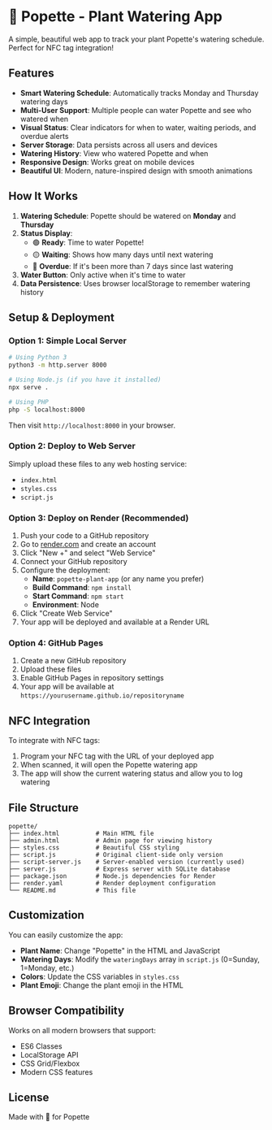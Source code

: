 # 🌱 Popette - Plant Watering App

A simple, beautiful web app to track your plant Popette's watering schedule. Perfect for NFC tag integration!

## Features

- **Smart Watering Schedule**: Automatically tracks Monday and Thursday watering days
- **Multi-User Support**: Multiple people can water Popette and see who watered when
- **Visual Status**: Clear indicators for when to water, waiting periods, and overdue alerts
- **Server Storage**: Data persists across all users and devices
- **Watering History**: View who watered Popette and when
- **Responsive Design**: Works great on mobile devices
- **Beautiful UI**: Modern, nature-inspired design with smooth animations

## How It Works

1. **Watering Schedule**: Popette should be watered on **Monday** and **Thursday**
2. **Status Display**: 
   - 🟢 **Ready**: Time to water Popette!
   - 🟡 **Waiting**: Shows how many days until next watering
   - 🔴 **Overdue**: If it's been more than 7 days since last watering
3. **Water Button**: Only active when it's time to water
4. **Data Persistence**: Uses browser localStorage to remember watering history

## Setup & Deployment

### Option 1: Simple Local Server
```bash
# Using Python 3
python3 -m http.server 8000

# Using Node.js (if you have it installed)
npx serve .

# Using PHP
php -S localhost:8000
```

Then visit `http://localhost:8000` in your browser.

### Option 2: Deploy to Web Server
Simply upload these files to any web hosting service:
- `index.html`
- `styles.css`
- `script.js`

### Option 3: Deploy on Render (Recommended)
1. Push your code to a GitHub repository
2. Go to [render.com](https://render.com) and create an account
3. Click "New +" and select "Web Service"
4. Connect your GitHub repository
5. Configure the deployment:
   - **Name**: `popette-plant-app` (or any name you prefer)
   - **Build Command**: `npm install`
   - **Start Command**: `npm start`
   - **Environment**: Node
6. Click "Create Web Service"
7. Your app will be deployed and available at a Render URL

### Option 4: GitHub Pages
1. Create a new GitHub repository
2. Upload these files
3. Enable GitHub Pages in repository settings
4. Your app will be available at `https://yourusername.github.io/repositoryname`

## NFC Integration

To integrate with NFC tags:
1. Program your NFC tag with the URL of your deployed app
2. When scanned, it will open the Popette watering app
3. The app will show the current watering status and allow you to log watering

## File Structure

```
popette/
├── index.html          # Main HTML file
├── admin.html          # Admin page for viewing history
├── styles.css          # Beautiful CSS styling
├── script.js           # Original client-side only version
├── script-server.js    # Server-enabled version (currently used)
├── server.js           # Express server with SQLite database
├── package.json        # Node.js dependencies for Render
├── render.yaml         # Render deployment configuration
└── README.md           # This file
```

## Customization

You can easily customize the app:
- **Plant Name**: Change "Popette" in the HTML and JavaScript
- **Watering Days**: Modify the `wateringDays` array in `script.js` (0=Sunday, 1=Monday, etc.)
- **Colors**: Update the CSS variables in `styles.css`
- **Plant Emoji**: Change the plant emoji in the HTML

## Browser Compatibility

Works on all modern browsers that support:
- ES6 Classes
- LocalStorage API
- CSS Grid/Flexbox
- Modern CSS features

## License

Made with 💚 for Popette 